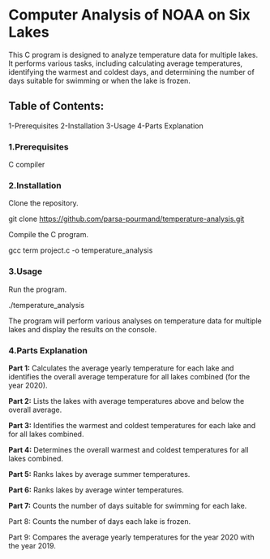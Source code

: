 Computer Analysis of NOAA on Six Lakes
====

This C program is designed to analyze temperature data for multiple lakes. It performs various tasks, including calculating average temperatures, identifying the warmest and coldest days, and determining the number of days suitable for swimming or when the lake is frozen.

Table of Contents:
--

1-Prerequisites
2-Installation
3-Usage
4-Parts Explanation

### 1.Prerequisites


C compiler

### 2.Installation

Clone the repository.

git clone https://github.com/parsa-pourmand/temperature-analysis.git

Compile the C program.

gcc term project.c -o temperature_analysis

### 3.Usage

Run the program.

./temperature_analysis

The program will perform various analyses on temperature data for multiple lakes and display the results on the console.

### 4.Parts Explanation

__Part 1:__ Calculates the average yearly temperature for each lake and identifies the overall average temperature for all lakes combined (for the year 2020).

__Part 2:__ Lists the lakes with average temperatures above and below the overall average.

__Part 3:__ Identifies the warmest and coldest temperatures for each lake and for all lakes combined.

__Part 4:__ Determines the overall warmest and coldest temperatures for all lakes combined.

__Part 5:__ Ranks lakes by average summer temperatures.

__Part 6:__ Ranks lakes by average winter temperatures.

__Part 7:__ Counts the number of days suitable for swimming for each lake.

Part 8: Counts the number of days each lake is frozen.

Part 9: Compares the average yearly temperatures for the year 2020 with the year 2019.
